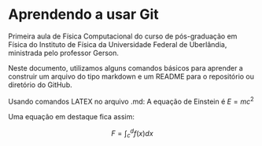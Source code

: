 # Aprendendo a usar Git

Primeira aula de Física Computacional do curso de pós-graduação em Física do Instituto de Física da Universidade Federal de Uberlândia, ministrada pelo professor Gerson.

Neste documento, utilizamos alguns comandos básicos para aprender a construir um arquivo do tipo markdown e um README para o repositório ou diretório do GitHub.

Usando comandos LATEX no arquivo .md: A equação de Einstein é $E=mc^2$

Uma equação em destaque fica assim:

$$F=\int_c^df(x)dx$$
